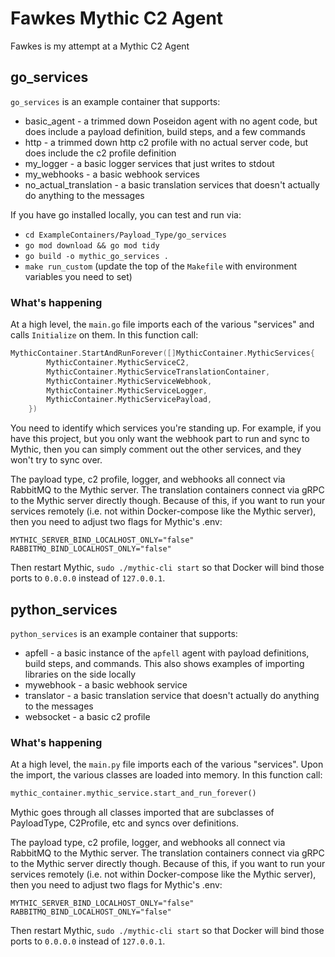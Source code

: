 # Fawkes Mythic C2 Agent

Fawkes is my attempt at a Mythic C2 Agent

## go_services

`go_services` is an example container that supports:

- basic_agent - a trimmed down Poseidon agent with no agent code, but does include a payload definition, build steps, and a few commands
- http - a trimmed down http c2 profile with no actual server code, but does include the c2 profile definition
- my_logger - a basic logger services that just writes to stdout
- my_webhooks - a basic webhook services 
- no_actual_translation - a basic translation services that doesn't actually do anything to the messages

If you have go installed locally, you can test and run via:

- `cd ExampleContainers/Payload_Type/go_services`
- `go mod download && go mod tidy`
- `go build -o mythic_go_services .`
- `make run_custom` (update the top of the `Makefile` with environment variables you need to set)

### What's happening
At a high level, the `main.go` file imports each of the various "services" and calls `Initialize` on them. 
In this function call:
```go
MythicContainer.StartAndRunForever([]MythicContainer.MythicServices{
		MythicContainer.MythicServiceC2,
		MythicContainer.MythicServiceTranslationContainer,
		MythicContainer.MythicServiceWebhook,
		MythicContainer.MythicServiceLogger,
		MythicContainer.MythicServicePayload,
	})
```
You need to identify which services you're standing up. For example, if you have this project, but you only want the webhook part to run and sync to Mythic, then you can simply comment out the other services, and they won't try to sync over.

The payload type, c2 profile, logger, and webhooks all connect via RabbitMQ to the Mythic server. The translation containers connect via gRPC to the Mythic server directly though.
Because of this, if you want to run your services remotely (i.e. not within Docker-compose like the Mythic server), then you need to adjust two flags for Mythic's .env:
```text
MYTHIC_SERVER_BIND_LOCALHOST_ONLY="false"
RABBITMQ_BIND_LOCALHOST_ONLY="false"
```
Then restart Mythic, `sudo ./mythic-cli start` so that Docker will bind those ports to `0.0.0.0` instead of `127.0.0.1`.
## python_services

`python_services` is an example container that supports:

- apfell - a basic instance of the `apfell` agent with payload definitions, build steps, and commands. This also shows examples of importing libraries on the side locally
- mywebhook - a basic webhook service
- translator - a basic translation service that doesn't actually do anything to the messages
- websocket - a basic c2 profile 

### What's happening
At a high level, the `main.py` file imports each of the various "services". Upon the import, the various classes are loaded into memory.
In this function call:
```python
mythic_container.mythic_service.start_and_run_forever()
```
Mythic goes through all classes imported that are subclasses of PayloadType, C2Profile, etc and syncs over definitions.

The payload type, c2 profile, logger, and webhooks all connect via RabbitMQ to the Mythic server. The translation containers connect via gRPC to the Mythic server directly though.
Because of this, if you want to run your services remotely (i.e. not within Docker-compose like the Mythic server), then you need to adjust two flags for Mythic's .env:
```text
MYTHIC_SERVER_BIND_LOCALHOST_ONLY="false"
RABBITMQ_BIND_LOCALHOST_ONLY="false"
```
Then restart Mythic, `sudo ./mythic-cli start` so that Docker will bind those ports to `0.0.0.0` instead of `127.0.0.1`.